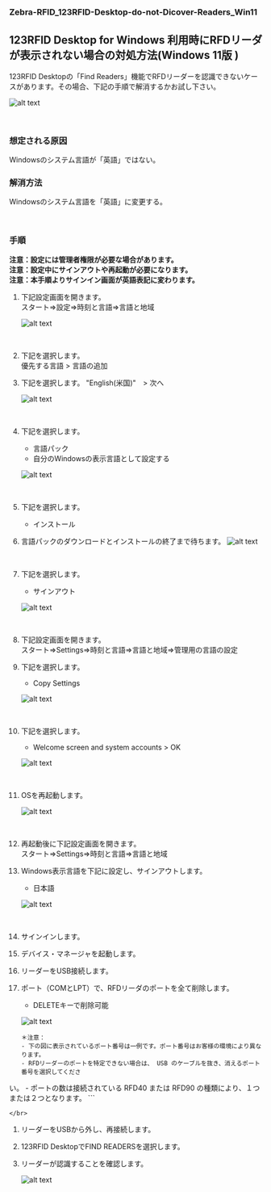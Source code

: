 
### Zebra-RFID_123RFID-Desktop-do-not-Dicover-Readers_Win11
## 123RFID Desktop for Windows 利用時にRFDリーダが表示されない場合の対処方法(Windows 11版 )

123RFID Desktopの「Find Readers」機能でRFDリーダーを認識できないケースがあります。その場合、下記の手順で解消するかお試し下さい。

![alt text](image.png)

</br>

### 想定される原因

Windowsのシステム言語が「英語」ではない。

### 解消方法

Windowsのシステム言語を「英語」に変更する。


</br>

### 手順

**注意：設定には管理者権限が必要な場合があります。**  
**注意：設定中にサインアウトや再起動が必要になります。**  
**注意：本手順よりサインイン画面が英語表記に変わります。**  


1. 下記設定画面を開きます。  
    スタート⇒設定⇒時刻と言語⇒言語と地域

    ![alt text](image-1.png)

    </br>

1. 下記を選択します。  
    優先する言語 > 言語の追加

1. 下記を選択します。
    "English(米国)"　> 次へ

    ![alt text](image-2.png)

    </br>

1. 下記を選択します。
    - 言語パック
    - 自分のWindowsの表示言語として設定する
    
    ![alt text](image-3.png)

    </br>
    
1. 下記を選択します。
    - インストール

1. 言語パックのダウンロードとインストールの終了まで待ちます。
    ![alt text](image-4.png)

    </br>
    
1. 下記を選択します。
    - サインアウト
    
    ![alt text](image-5.png)

    </br>
    

1. 下記設定画面を開きます。  
    スタート⇒Settings⇒時刻と言語⇒言語と地域⇒管理用の言語の設定

1. 下記を選択します。
    - Copy Settings

    ![alt text](image-6.png)

    </br>
    
1. 下記を選択します。
    - Welcome screen and system accounts > OK  

    ![alt text](image-7.png)

    </br>
    
1. OSを再起動します。

    ![alt text](image-8.png)

    </br>
    
1. 再起動後に下記設定画面を開きます。  
    スタート⇒Settings⇒時刻と言語⇒言語と地域

1. Windows表示言語を下記に設定し、サインアウトします。
    - 日本語

    ![alt text](image-9.png)

    </br>
    
1. サインインします。

1. デバイス・マネージャを起動します。

1. リーダーをUSB接続します。

1. ポート（COMとLPT）で、RFDリーダのポートを全て削除します。
    - DELETEキーで削除可能

    ![alt text](image-10.png)

    ```
    ＊注意：
    - 下の図に表示されているポート番号は一例です。ポート番号はお客様の環境により異なります。
    - RFDリーダーのポートを特定できない場合は、 USB のケーブルを抜き、消えるポート番号を選択してくださ
い。
    - ポートの数は接続されている RFD40 または RFD90 の種類により、１つまたは２つとなります。
    ```

    </br>
    

1. リーダーをUSBから外し、再接続します。

1. 123RFID DesktopでFIND READERSを選択します。

1. リーダーが認識することを確認します。

    ![alt text](image-11.png)
